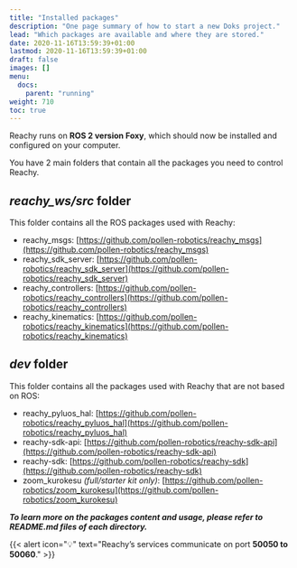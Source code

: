 ```yaml
---
title: "Installed packages"
description: "One page summary of how to start a new Doks project."
lead: "Which packages are available and where they are stored."
date: 2020-11-16T13:59:39+01:00
lastmod: 2020-11-16T13:59:39+01:00
draft: false
images: []
menu:
  docs:
    parent: "running"
weight: 710
toc: true
---
```


Reachy runs on **ROS 2 version Foxy**, which should now be installed and configured on your computer.  

You have 2 main folders that contain all the packages you need to control Reachy.

## *reachy_ws/src* folder
This folder contains all the ROS packages used with Reachy:  
* reachy_msgs: [https://github.com/pollen-robotics/reachy_msgs](https://github.com/pollen-robotics/reachy_msgs)  
* reachy_sdk_server: [https://github.com/pollen-robotics/reachy_sdk_server](https://github.com/pollen-robotics/reachy_sdk_server)  
* reachy_controllers: [https://github.com/pollen-robotics/reachy_controllers](https://github.com/pollen-robotics/reachy_controllers)  
* reachy_kinematics: [https://github.com/pollen-robotics/reachy_kinematics](https://github.com/pollen-robotics/reachy_kinematics)  

## *dev* folder
This folder contains all the packages used with Reachy that are not based on ROS:  
* reachy_pyluos_hal: [https://github.com/pollen-robotics/reachy_pyluos_hal](https://github.com/pollen-robotics/reachy_pyluos_hal)  
* reachy-sdk-api: [https://github.com/pollen-robotics/reachy-sdk-api](https://github.com/pollen-robotics/reachy-sdk-api)  
* reachy-sdk: [https://github.com/pollen-robotics/reachy-sdk](https://github.com/pollen-robotics/reachy-sdk)  
* zoom_kurokesu *(full/starter kit only)*: [https://github.com/pollen-robotics/zoom_kurokesu](https://github.com/pollen-robotics/zoom_kurokesu)  


***To learn more on the packages content and usage, please refer to README.md files of each directory.***


{{< alert icon="💡" text="Reachy’s services communicate on port <b>50050 to 50060</b>." >}}
